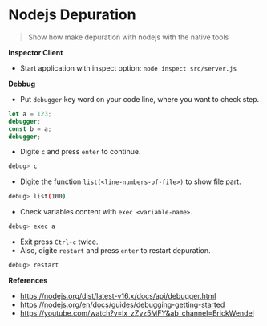 # Nodejs Depuration

> Show how make depuration with nodejs with the native tools

**Inspector Client**
- Start application with inspect option: `node inspect src/server.js`

**Debbug**
- Put `debugger` key word on your code line, where you want to check step.
```js
let a = 123;
debugger;
const b = a;
debugger;
```
- Digite `c` and press `enter` to continue.
```bash
debug> c
```
- Digite the function `list(<line-numbers-of-file>)` to show file part.
```bash
debug> list(100)
```
- Check variables content with `exec <variable-name>`.
```bash
debug> exec a
```
- Exit press `Ctrl+c` twice.
- Also, digite `restart` and press `enter` to restart depuration.
```bash
debug> restart
```

**References**
- https://nodejs.org/dist/latest-v16.x/docs/api/debugger.html
- https://nodejs.org/en/docs/guides/debugging-getting-started
- https://youtube.com/watch?v=lx_zZvz5MFY&ab_channel=ErickWendel